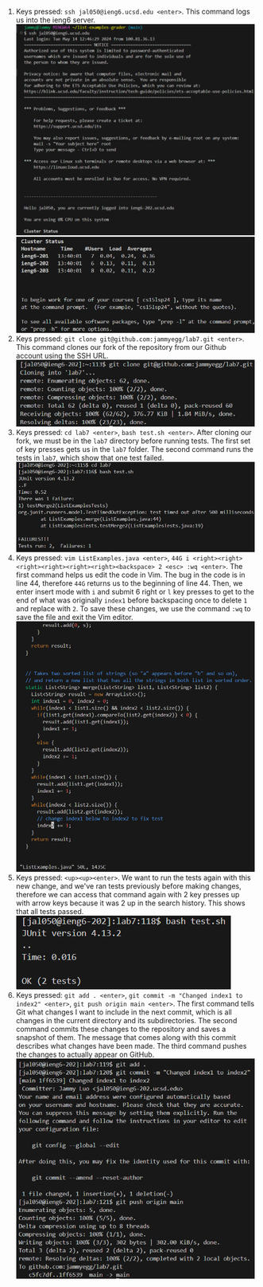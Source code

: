 1. Keys pressed: ``ssh jal050@ieng6.ucsd.edu <enter>``. This command logs us into the ieng6 server.
   ![Image](Step1.png) ![Image](Step1.2.png)  
2. Keys pressed: ``git clone git@github.com:jammyegg/lab7.git <enter>``. This command clones our fork of the repository from our Github account using the SSH URL.
   ![Image](Step2.png)  
3. Keys pressed: ``cd lab7 <enter>``, ``bash test.sh <enter>``. After cloning our fork, we must be in the ``lab7`` directory before running tests. The first set of key presses gets us in the ``lab7`` folder. The second command runs the tests in ``lab7``, which show that one test failed.
   ![Image](Step3.png)  
4. Keys pressed: ``vim ListExamples.java <enter>``, ``44G i <right><right><right><right><right><right><backspace> 2 <esc> :wq <enter>``. The first command helps us edit the code in Vim. The bug in the code is in line 44, therefore ``44G`` returns us to the beginning of line 44. Then, we enter insert mode with ``i`` and submit 6 right or ``l`` key presses to get to the end of what was originally ``index1`` before backspacing once to delete ``1`` and replace with ``2``. To save these changes, we use the command ``:wq`` to save the file and exit the Vim editor.
   ![Image](Step4.png)  
5. Keys pressed: ``<up><up><enter>``. We want to run the tests again with this new change, and we've ran tests previously before making changes, therefore we can access that command again with 2 key presses up with arrow keys because it was 2 up in the search history. This shows that all tests passed.
   ![Image](Step5.png)  
6. Keys pressed: ``git add . <enter>``, ``git commit -m "Changed index1 to index2" <enter>``, ``git push origin main <enter>``. The first command tells Git what changes I want to include in the next commit, which is all changes in the current directory and its subdirectories. The second command commits these changes to the repository and saves a snapshot of them. The message that comes along with this commit describes what changes have been made. The third command pushes the changes to actually appear on GitHub.
   ![Image](Step6.png)
